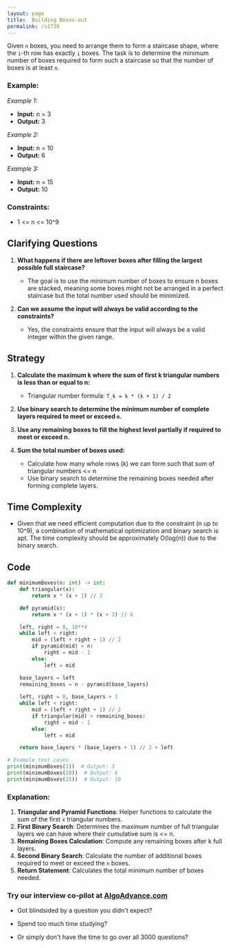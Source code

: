 ```yaml
---
layout: page
title:  Building Boxes-out
permalink: /s1739
---
```


Given `n` boxes, you need to arrange them to form a staircase shape, where the `i`-th row has exactly `i` boxes. The task is to determine the minimum number of boxes required to form such a staircase so that the number of boxes is at least `n`.

### Example:
*Example 1:*

- **Input:** n = 3
- **Output:** 3

*Example 2:*

- **Input:** n = 10
- **Output:** 6

*Example 3:*

- **Input:** n = 15
- **Output:** 10

### Constraints:
- 1 <= n <= 10^9

## Clarifying Questions

1. **What happens if there are leftover boxes after filling the largest possible full staircase?**
   - The goal is to use the minimum number of boxes to ensure n boxes are stacked, meaning some boxes might not be arranged in a perfect staircase but the total number used should be minimized.

2. **Can we assume the input will always be valid according to the constraints?**
   - Yes, the constraints ensure that the input will always be a valid integer within the given range.

## Strategy

1. **Calculate the maximum k where the sum of first k triangular numbers is less than or equal to n:**
   - Triangular number formula: `T_k = k * (k + 1) / 2`

2. **Use binary search to determine the minimum number of complete layers required to meet or exceed `n`.**

3. **Use any remaining boxes to fill the highest level partially if required to meet or exceed n.**

4. **Sum the total number of boxes used:**
   - Calculate how many whole rows (k) we can form such that sum of triangular numbers <= n
   - Use binary search to determine the remaining boxes needed after forming complete layers.

## Time Complexity
- Given that we need efficient computation due to the constraint (n up to 10^9), a combination of mathematical optimization and binary search is apt. The time complexity should be approximately O(log(n)) due to the binary search.

## Code

```python
def minimumBoxes(n: int) -> int:
    def triangular(x):
        return x * (x + 1) // 2

    def pyramid(x):
        return x * (x + 1) * (x + 2) // 6

    left, right = 0, 10**4
    while left < right:
        mid = (left + right + 1) // 2
        if pyramid(mid) > n:
            right = mid - 1
        else:
            left = mid

    base_layers = left
    remaining_boxes = n - pyramid(base_layers)
    
    left, right = 0, base_layers + 1
    while left < right:
        mid = (left + right + 1) // 2
        if triangular(mid) > remaining_boxes:
            right = mid - 1
        else:
            left = mid

    return base_layers * (base_layers + 1) // 2 + left

# Example test cases
print(minimumBoxes(3))  # Output: 3
print(minimumBoxes(10))  # Output: 6
print(minimumBoxes(15))  # Output: 10
```

### Explanation:
1. **Triangular and Pyramid Functions**: Helper functions to calculate the sum of the first `x` triangular numbers.
2. **First Binary Search**: Determines the maximum number of full triangular layers we can have where their cumulative sum is <= n.
3. **Remaining Boxes Calculation**: Compute any remaining boxes after k full layers.
4. **Second Binary Search**: Calculate the number of additional boxes required to meet or exceed the `n` boxes.
5. **Return Statement**: Calculates the total minimum number of boxes needed.


### Try our interview co-pilot at [AlgoAdvance.com](https://algoAdvance.com)

- Got blindsided by a question you didn't expect?

- Spend too much time studying?

- Or simply don't have the time to go over all 3000 questions?


